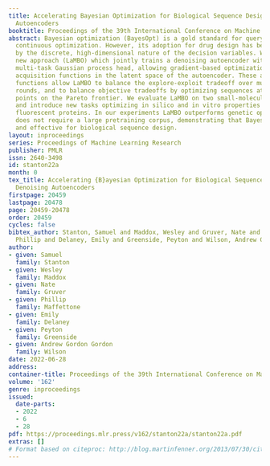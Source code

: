 ```yaml
---
title: Accelerating Bayesian Optimization for Biological Sequence Design with Denoising
  Autoencoders
booktitle: Proceedings of the 39th International Conference on Machine Learning
abstract: Bayesian optimization (BayesOpt) is a gold standard for query-efficient
  continuous optimization. However, its adoption for drug design has been hindered
  by the discrete, high-dimensional nature of the decision variables. We develop a
  new approach (LaMBO) which jointly trains a denoising autoencoder with a discriminative
  multi-task Gaussian process head, allowing gradient-based optimization of multi-objective
  acquisition functions in the latent space of the autoencoder. These acquisition
  functions allow LaMBO to balance the explore-exploit tradeoff over multiple design
  rounds, and to balance objective tradeoffs by optimizing sequences at many different
  points on the Pareto frontier. We evaluate LaMBO on two small-molecule design tasks,
  and introduce new tasks optimizing in silico and in vitro properties of large-molecule
  fluorescent proteins. In our experiments LaMBO outperforms genetic optimizers and
  does not require a large pretraining corpus, demonstrating that BayesOpt is practical
  and effective for biological sequence design.
layout: inproceedings
series: Proceedings of Machine Learning Research
publisher: PMLR
issn: 2640-3498
id: stanton22a
month: 0
tex_title: Accelerating {B}ayesian Optimization for Biological Sequence Design with
  Denoising Autoencoders
firstpage: 20459
lastpage: 20478
page: 20459-20478
order: 20459
cycles: false
bibtex_author: Stanton, Samuel and Maddox, Wesley and Gruver, Nate and Maffettone,
  Phillip and Delaney, Emily and Greenside, Peyton and Wilson, Andrew Gordon Gordon
author:
- given: Samuel
  family: Stanton
- given: Wesley
  family: Maddox
- given: Nate
  family: Gruver
- given: Phillip
  family: Maffettone
- given: Emily
  family: Delaney
- given: Peyton
  family: Greenside
- given: Andrew Gordon Gordon
  family: Wilson
date: 2022-06-28
address:
container-title: Proceedings of the 39th International Conference on Machine Learning
volume: '162'
genre: inproceedings
issued:
  date-parts:
  - 2022
  - 6
  - 28
pdf: https://proceedings.mlr.press/v162/stanton22a/stanton22a.pdf
extras: []
# Format based on citeproc: http://blog.martinfenner.org/2013/07/30/citeproc-yaml-for-bibliographies/
---
```

